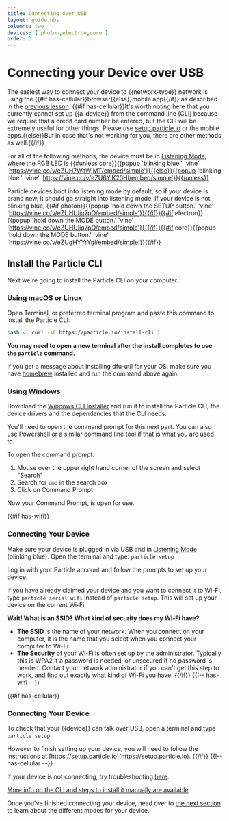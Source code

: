 ```yaml
---
title: Connecting over USB
layout: guide.hbs
columns: two
devices: [ photon,electron,core ]
order: 3
---
```


# Connecting your Device over USB

The easiest way to connect your device to {{network-type}} network is using the {{#if has-cellular}}browser{{else}}mobile app{{/if}} as described in the [previous lesson](/guide/getting-started/start). {{#if has-cellular}}It's worth noting here that you currently cannot set up {{a-device}} from the command line (CLI) because we require that a credit card number be entered, but the CLI will be extremely useful for other things. Please use [setup.particle.io](https://setup.particle.io/) or the mobile apps.{{else}}But in case that's not working for you, there are other methods as well.{{/if}}

For all of the following methods, the device must be in [Listening Mode](/guide/getting-started/modes/#listening-mode), where the RGB LED is {{#unless core}}{{popup 'blinking blue.' 'vine' 'https://vine.co/v/eZUH7WaWjMT/embed/simple'}}{{else}}{{popup 'blinking blue.' 'vine' 'https://vine.co/v/eZU6YiK20Hl/embed/simple'}}{{/unless}}

Particle devices boot into listening mode by default, so if your device is brand new, it should go straight into listening mode. If your device is not blinking blue, {{#if photon}}{{popup 'hold down the SETUP button.' 'vine' 'https://vine.co/v/eZUHUIjq7pO/embed/simple'}}{{/if}}{{#if electron}}{{popup 'hold down the MODE button.' 'vine' 'https://vine.co/v/eZUHUIjq7pO/embed/simple'}}{{/if}}{{#if core}}{{popup 'hold down the MODE button.' 'vine' 'https://vine.co/v/eZUgHYYrYgl/embed/simple'}}{{/if}}

## Install the Particle CLI

Next we're going to install the Particle CLI on your computer.

### Using macOS or Linux

Open Terminal, or preferred terminal program and paste this command to install the Particle CLI:

```sh
bash <( curl -sL https://particle.io/install-cli )
```

**You may need to open a new terminal after the install completes to use the `particle` command.**

If you get a message about installing dfu-util for your OS, make sure you have [homebrew](http://brew.sh) installed and run the command above again.

### Using Windows

Download the [Windows CLI Installer](https://binaries.particle.io/cli/installer/windows/ParticleCLISetup.exe) and run it to install the Particle CLI, the device drivers and the dependencies that the CLI needs.

You'll need to open the command prompt for this next part. You can also use Powershell or a similar command line tool if that is what you are used to.

To open the command prompt:
1) Mouse over the upper right hand corner of the screen and select "Search"
2) Search for `cmd` in the search box
3) Click on Command Prompt

Now your Command Prompt, is open for use.
 
{{#if has-wifi}}
### Connecting Your Device
Make sure your device is plugged in via USB and in [Listening Mode](/guide/getting-started/modes/#listening-mode) (blinking blue). Open the terminal and type:
`particle setup`

Log in with your Particle account and follow the prompts to set up your device.

If you have already claimed your device and you want to connect it to Wi-Fi, type `particle serial wifi` instead of `particle setup`. This will set up your device on the current Wi-Fi.

**Wait! What is an SSID? What kind of security does my Wi-Fi have?**
- __The SSID__ is the name of your network. When you connect on your computer, it is the name that you select when you connect your computer to Wi-Fi.
- __The Security__ of your Wi-Fi is often set up by the administrator. Typically this is WPA2 if a password is needed, or unsecured if no password is needed. Contact your network administrator if you can't get this step to work, and find out exactly what kind of Wi-Fi you have.
{{/if}} {{!-- has-wifi --}}

{{#if has-cellular}}
### Connecting Your Device
To check that your {{device}} can talk over USB, open a terminal and
type `particle setup`.

However to finish setting up your device, you will need to follow the instructions at [https://setup.particle.io](https://setup.particle.io).
{{/if}} {{!-- has-cellular --}}

If your device is not connecting, try troubleshooting [here](/support/troubleshooting/common-issues).

[More info on the CLI and steps to install it manually are available](/guide/tools-and-features/cli/).


Once you've finished connecting your device, head over to [the next section](/guide/getting-started/modes) to learn about the different modes for your device.
